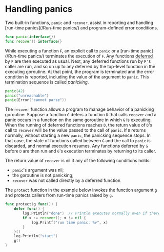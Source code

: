# Handling panics

Two built-in functions, `panic` and `recover`, assist in reporting and handling [run-time panics](/Run-time panics/) and program-defined error conditions.

```go
func panic(interface{})
func recover() interface{}
```

While executing a function `F`, an explicit call to `panic` or a [run-time panic](/Run-time panics/) terminates the execution of `F`. Any functions [deferred](/Statements/defer_statements.html) by `F` are then executed as usual. Next, any deferred functions run by `F'`s caller are run, and so on up to any deferred by the top-level function in the executing goroutine. At that point, the program is terminated and the error condition is reported, including the value of the argument to `panic`. This termination sequence is called *panicking*.

```go
panic(42)
panic("unreachable")
panic(Error("cannot parse"))
```

The `recover` function allows a program to manage behavior of a panicking goroutine. Suppose a function `G` defers a function `D` that calls `recover` and a panic occurs in a function on the same goroutine in which `G` is executing. When the running of deferred functions reaches `D`, the return value of `D`'s call to `recover` will be the value passed to the call of `panic`. If `D` returns normally, without starting a new `panic`, the panicking sequence stops. In that case, the state of functions called between `G` and the call to `panic` is discarded, and normal execution resumes. Any functions deferred by `G` before `D` are then run and `G`'s execution terminates by returning to its caller.

The return value of `recover` is nil if any of the following conditions holds:

  * `panic`'s argument was nil;
  * the goroutine is not panicking;
  * `recover` was not called directly by a deferred function.

The `protect` function in the example below invokes the function argument `g` and protects callers from run-time panics raised by `g`.

```go
func protect(g func()) {
    defer func() {
        log.Println("done")  // Println executes normally even if there is a panic
        if x := recover(); x != nil {
            log.Printf("run time panic: %v", x)
        }
    }()
    log.Println("start")
    g()
}
```
